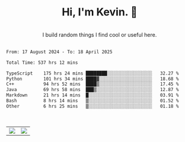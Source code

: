 <!--
**kevin-pek/kevin-pek** is a ✨ _special_ ✨ repository because its `README.md` (this file) appears on your GitHub profile.

Here are some ideas to get you started:

- 🔭 I’m currently working on ...
- 🌱 I’m currently learning ...
- 👯 I’m looking to collaborate on ...
- 🤔 I’m looking for help with ...
- 💬 Ask me about ...
- 📫 How to reach me: ...
- 😄 Pronouns: ...
- ⚡ Fun fact: ...
-->
<div align="center">
  <h1>Hi, I'm Kevin. 👋</h1>
  <br />
  I build random things I find cool or useful here.
</div>
<br />
<!--START_SECTION:waka-->

```txt
From: 17 August 2024 - To: 18 April 2025

Total Time: 537 hrs 12 mins

TypeScript    175 hrs 24 mins ████████░░░░░░░░░░░░░░░░░   32.27 %
Python        101 hrs 34 mins ████▓░░░░░░░░░░░░░░░░░░░░   18.68 %
C++           94 hrs 52 mins  ████▒░░░░░░░░░░░░░░░░░░░░   17.45 %
Java          69 hrs 58 mins  ███▒░░░░░░░░░░░░░░░░░░░░░   12.87 %
Markdown      21 hrs 14 mins  █░░░░░░░░░░░░░░░░░░░░░░░░   03.91 %
Bash          8 hrs 14 mins   ▒░░░░░░░░░░░░░░░░░░░░░░░░   01.52 %
Other         6 hrs 25 mins   ▒░░░░░░░░░░░░░░░░░░░░░░░░   01.18 %
```

<!--END_SECTION:waka-->
<br />
<table width="100%">
  <tr>
    <td align="left" width="50%">
      <img src="https://github-readme-stats-kevin-pek.vercel.app/api?username=kevin-pek&include_all_commits=true&count_private=true&theme=rose_pine" />
    </td>
    <td align="right" width="50%">
      <img src="https://github-readme-stats-kevin-pek.vercel.app/api/top-langs?username=kevin-pek&langs_count=10&hide_progress=true&theme=rose_pine" />
    </td>
  </tr>
</table>
